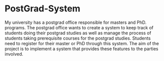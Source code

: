 # PostGrad-System
My university has a postgrad office responsible for masters and PhD. programs. The postgrad office wants to create a system to keep track of students doing their postgrad studies as well as manage the process of students taking prerequisite courses for the postgrad studies. Students need to register for their master or PhD through this system. The aim of the project is to implement a system that provides these features to the parties involved.
